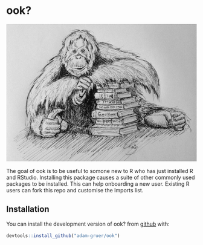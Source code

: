 
<!-- README.md is generated from README.Rmd. Please edit that file -->

# ook?

![the libarian](inst/pics/librarian.jpg)

The goal of ook is to be useful to somone new to R who has just
installed R and RStudio. Installing this package causes a suite of other
commonly used packages to be installed. This can help onboarding a new
user. Existing R users can fork this repo and customise the Imports
list.

## Installation

You can install the development version of ook? from
[github](https://github.com/adam-gruer/ook) with:

``` r
devtools::install_github("adam-gruer/ook") 
```
